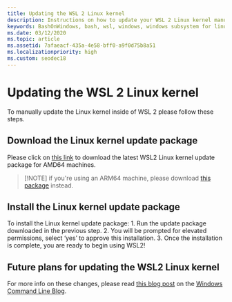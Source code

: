 ```yaml
---
title: Updating the WSL 2 Linux kernel
description: Instructions on how to update your WSL 2 Linux kernel manually
keywords: BashOnWindows, bash, wsl, windows, windows subsystem for linux, windowssubsystem, ubuntu, wsl.conf, wslconfig
ms.date: 03/12/2020
ms.topic: article
ms.assetid: 7afaeacf-435a-4e58-bff0-a9f0d75b8a51
ms.localizationpriority: high
ms.custom: seodec18
---
```


# Updating the WSL 2 Linux kernel

To manually update the Linux kernel inside of WSL 2 please follow these steps. 

## Download the Linux kernel update package

Please click on [this link](https://wslstorestorage.blob.core.windows.net/wslblob/wsl_update_x64.msi) to download the latest WSL2 Linux kernel update package for AMD64 machines.

> [!NOTE] if you're using an ARM64 machine, please download [this package](https://wslstorestorage.blob.core.windows.net/wslblob/wsl_update_arm64.msi) instead.

## Install the Linux kernel update package

To install the Linux kernel update package:
	1. Run the update package downloaded in the previous step.
	2. You will be prompted for elevated permissions, select ‘yes’ to approve this installation.
	3. Once the installation is complete, you are ready to begin using WSL2!

## Future plans for updating the WSL2 Linux kernel

For more info on these changes, please read [this blog post](https://devblogs.microsoft.com/commandline/wsl2-will-be-generally-available-in-windows-10-version-2004) on the [Windows Command Line Blog](https://aka.ms/cliblog).
